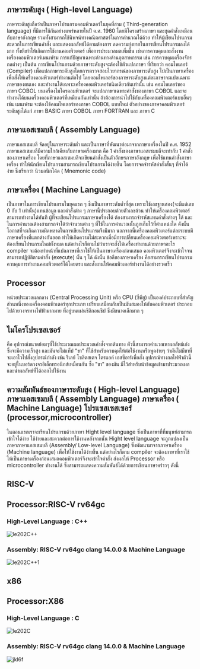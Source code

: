 ## ภาษาระดับสูง ( High-level Language)
  ภาษาระดับสูงถือว่าเป็นภาษาโปรแกรมคอมพิวเตอร์ในยุคที่สาม ( Third-generation language) ที่มีการใช้กันอย่างแพร่หลายในปี ค.ศ. 1960 โดยมีโครงสร้างภาษา และชุดคำสั่งเหมือนกับภาษาอังกฤษ 
รวมทั้งสามารถใช้นิพจน์ทางคณิตศาสตร์ในการคำนวณได้ด้วย ทำให้ผู้เขียนโปรแกรมสะดวกในการเขียนคำสั่ง และแสดงผลลัพธ์ได้ตามต้องการ ลดความยุ่งยากในการเขียนโปรแกรมลงได้มาก ทั้งยังทำให้เกิดการใช้งานคอมพิวเตอร์ 
เพื่อการประมวลผลเพิ่มขึ้น เช่นการควบคุมและสั่งงานเครื่องคอมพิวเตอร์เมนเฟรม การแก้ปัญหาเฉพาะด้านทางด้านอุตสาหกรรม เช่น การควบคุมเครื่องจักรกลต่างๆ เป็นต้น
การเขียนโปรแกรมด้วยภาษาระดับสูงจะต้องใช้ตัวแปลภาษา ที่เรียกว่า คอมไพเลอร์ (Compiler) เพื่อแปลภาษาระดับสูงโดยการตรวจสอบไวยากรณ์ของภาษาระดับสูง ไปเป็นภาษาเครื่องเพื่อสั่งให้เครื่องคอมพิวเตอร์ทำงานต่อไป 
โดยคอมไพเลอร์ของภาษาระดับสูงแต่ละภาษาจะแปลเฉพาะภาษาของตนเอง และทำงานได้เฉพาะเครื่องคอมพิวเตอร์ชนิดเดียวกันเท่านั้น เช่น คอมไพเลอร์ของภาษา COBOL บนเครื่องไมโครคอมพิวเตอร์ 
จะแปลภาษาเฉพาะคำสั่งของภาษา COBOL และจะทำงานได้บนเครื่องคอมพิวเตอร์ที่เหมือนกันเท่านั้น ถ้าต้องการนำไปใช้กับเครื่องคอมพิวเตอร์แบบอื่นๆ เช่น เมนเฟรม จะต้องใช้คอมไพเลอร์ของภาษา COBOL แบบใหม่
ตัวอย่างของภาษาคอมพิวเตอร์ระดับสูงได้แก่ ภาษา BASIC ภาษา COBOL ภาษา FORTRAN และ ภาษา C

## ภาษาแอสเซมบลี ( Assembly Language)
  ภาษาแอสเซมบลี จัดอยู่ในภาษาระดับต่ำ และเป็นภาษาที่พัฒนาต่อมาจากภาษาเครื่องในปี ค.ศ. 1952 ภาษาแอสเซมบลีมีความใกล้เคียงกับภาษาเครื่องมาก คือ 1 คำสั่งของภาษาแอสเซมบลีจะเท่ากับ 1 คำสั่งของภาษาเครื่อง 
โดยที่ภาษาแอสเซมบลีจะเขียนคำสั่งเป็นตัวอักษรภาษาอังกฤษ เพื่อใช้แทนคำสั่งภาษาเครื่อง ทำให้นักเขียนโปรแกรมสามารถเขียนโปรแกรมได้ง่ายขึ้น โดยการจดจำรหัสคำสั่งสั้นๆ ที่จำได้ง่าย ซึ่งเรียกว่า นิวมอนิกโค้ด ( Mnemonic code)

## ภาษาเครื่อง ( Machine Language)
 เป็นภาษาในการเขียนโปรแกรมในยุคแรก ๆ ซึ่งเป็นภาษาระดับต่ำที่สุด เพราะใช้เลขฐานสอง(จะมีแต่เลข 0 กับ 1 เท่านั้น)แทนข้อมูล และคำสั่งต่าง ๆ ภาษานี้ประกอบด้วยตัวเลขล้วน ทำให้เครื่องคอมพิวเตอร์สามารถทำงานได้ทันที ผู้ที่จะเขียนโปรแกรมภาษาเครื่องได้ ต้องสามารถจำรหัสแทนคำสั่งต่างๆ ได้ และในการคำนวณต้องสามารถจำได้ว่าจำนวนต่าง ๆ ที่ใช้ในการคำนวณนั้นถูกเก็บไว้ที่ตำแหน่งใด ดังนั้นโอกาสที่จะเกิดความผิดพลาดในการเขียนโปรแกรมจึงมีมาก นอกจากนี้เครื่องคอมพิวเตอร์แต่ละระบบมีภาษาเครื่องที่แตกต่างกันออก ทำให้เกิดความไม่สะดวกเมื่อมีการเปลี่ยนเครื่องคอมพิวเตอร์เพราะจะต้องเขียนโปรแกรมใหม่ทั้งหมด แต่อย่างไรก็ตามไม่ว่าเราจะสั่งให้เครื่องทำงานด้วยภาษาอะไร compiler จะต้องทำหน้าที่แปลภาษาที่เราใช้ให้เป็นภาษาเครื่องก่อนเสมอ คอมพิวเตอร์จึงจะเข้าใจจนสามารถปฏิบัติตามคำสั่ง (execute) นั้น ๆ ได้ ดังนั้น ข้อดีของภาษาเครื่อง คือสามารถเขียนโปรแกรมควบคุมการทำงานคอมพิวเตอร์ได้โดยตรง และสั่งงานให้คอมพิวเตอร์ทำงานได้อย่างรวดเร็ว
## Processor
  หน่วยประมวลผลกลาง (Central Processing Unit) หรือ CPU (ซีพียู) เป็นองค์ประกอบที่สำคัญส่วนหนึ่งของเครื่องคอมพิวเตอร์ทุกประเภท เปรียบเสมือนกับเป็นมันสมองให้กับคอมพิวเตอร์ ประกอบไปด้วยวงจรทางไฟฟ้ามากมาย ที่อยู่บนแผ่นซิลิกอนซิป ซึ่งมีขนาดเล็กมาก ๆ
## ไมโครโปรเซสเซอร์  
  คือ  อุปกรณ์ขนาดย่อมๆที่ใช้ประมวณผลประมวณคำสั่งจากต้นทาง ตัวนี้สามารถคำนวณหาผลลัพธ์เก่ง ซึ่งจะมีความเร็วสูง และมันจะไม่แท็ป "ขา" ที่ใช้สำหรับควบคุมให้ต่อใช้งานหรือพูดง่ายๆ ว่ามันไม่มีขาที่จะเอาไวไปสั่งอุปกรณ์กำลัง 
  เช่น รีเลย์ โซลิตสเตจ ไตรแอค์ เอสซีอาร์เพื่อสั่ง อุปกรณ์ทางกลไฟฟ้าตัวนี้จะอยู่ในบอร์ดวงจรอิเล็กทรอนิกส์เหมือนกัน ซึ่ง "ขา" ของมัน  มีไว้สำหรับนำข้อมูลเข้ามาประมวณผลและนำผลลัพธ์ที่ได้ออกไปใช้งาน
  
## ความสัมพันธ์ของภาษาระดับสูง ( High-level Language) ภาษาแอสเซมบลี ( Assembly Language) ภาษาเครื่อง ( Machine Language) โปรแซสเซสเซอร์ (processor,microcontroller)
  ในตอนแรกเราจะเรียนโปรแกรมด้วยภาษา Hight level language ซึ่งเป็นภาษาที่ที่มนุษย์สามารถเข้าใจได้ง่าย ใช้ง่ายและสะดวกต่อการใช้งานหลังจากนั้น Hight level language จะถูกแปลงเป็นภาษาภาษาแอสเซมบลี (Assembly/ Low-level Language) ซึ่งพัฒนามาจากภาษาเครื่อง (Machine language) เพื่อให้ใช้งานได้ง่ายขึ้น แต่อย่างไรก็ตาม compiler จะต้องภาษาที่เราใช้ให้เป็นภาษาเครื่องก่อนเสมอคอมพิวเตอร์จึงจะเข้าใจคำสั่ง ส่งผลให้ Processor หรือ microcontroller ทำงานได้ ซึ่งสามารถแสดงความสัมพันธ์ได้ด้วยการเขียนภาษาคร่าวๆ ดังนี้
## RISC-V
## Processor:RISC-V rv64gc
### High-Level Language : C++
![le202C++](https://user-images.githubusercontent.com/98943486/161714833-9042154a-aad5-41f6-a72d-375eac4168d8.PNG)
### Assembly: RISC-V rv64gc clang 14.0.0 & Machine Language
![le202C++1](https://user-images.githubusercontent.com/98943486/161721658-093712f5-1cbd-411d-bd38-82258828b209.PNG)
## x86
## Processor:X86
### High-Level Language : C
![le202C](https://user-images.githubusercontent.com/98943486/161721730-36dea786-0812-4e8a-8ac2-2942a55c17f1.PNG)
### Assembly: RISC-V rv64gc clang 14.0.0 & Machine Language
![jkl6f](https://user-images.githubusercontent.com/98943486/161724344-2c4b496b-5508-4e91-8428-5998716df2df.PNG)



